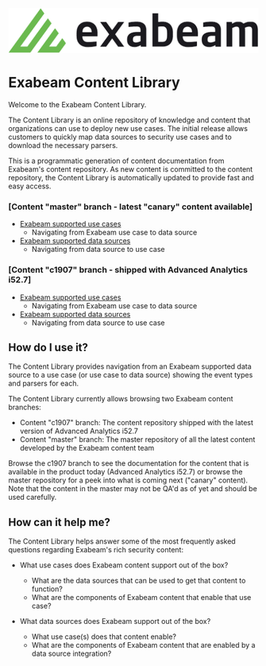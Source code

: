 
![Exabeam](banner.png)

# Exabeam Content Library
Welcome to the Exabeam Content Library.

The Content Library is an online repository of knowledge and content that organizations can use to deploy new use cases. The initial release allows customers to quickly map data sources to security use cases and to download the necessary parsers.

This is a programmatic generation of content documentation from Exabeam's content repository. As new content is committed to the content repository, the Content Library is automatically updated to provide fast and easy access.

### [Content "master" branch - latest "canary" content available]
- [Exabeam supported use cases](CDS_Tool_Output/master/Exabeam%20Use%20Cases.md)
  - Navigating from Exabeam use case to data source
- [Exabeam supported data sources](CDS_Tool_Output/master/Exabeam%20Data%20Sources.md)
  - Navigating from data source to use case
### [Content "c1907" branch - shipped with Advanced Analytics i52.7]
- [Exabeam supported use cases](https://github.com/ExabeamLabs/Content-Doc/tree/c1907/CDS_Tool_Output/Exabeam%20Use%20Cases.md)
  - Navigating from Exabeam use case to data source
- [Exabeam supported data sources](https://github.com/ExabeamLabs/Content-Doc/tree/c1907/CDS_Tool_Output/Exabeam%20Data%20Sources.md)
  - Navigating from data source to use case

## How do I use it?
The Content Library provides navigation from an Exabeam supported data source to a use case (or use case to data source) showing the event types and parsers for each.

The Content Library currently allows browsing two Exabeam content branches: 
 - Content "c1907" branch: The content repository shipped with the latest version of Advanced Analytics i52.7
 - Content "master" branch: The master repository of all the latest content developed by the Exabeam content team

Browse the c1907 branch to see the documentation for the content that is available in the product today (Advanced Analytics i52.7) or browse the master repository for a peek into what is coming next ("canary" content). Note that the content in the master may not be QA'd as of yet and should be used carefully. 

## How can it help me?
The Content Library helps answer some of the most frequently asked questions regarding Exabeam's rich security content:

 - What use cases does Exabeam content support out of the box?
   - What are the data sources that can be used to get that content to function? 
   - What are the components of Exabeam content that enable that use case?

 - What data sources does Exabeam support out of the box?
   - What use case(s) does that content enable?
   - What are the components of Exabeam content that are enabled by a data source integration?
